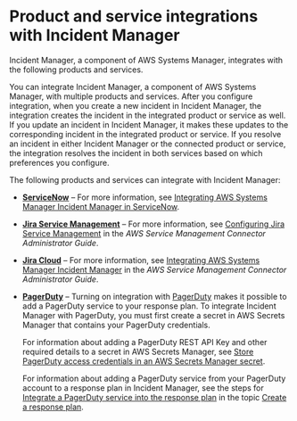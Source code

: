 # Product and service integrations with Incident Manager<a name="integration"></a>

Incident Manager, a component of AWS Systems Manager, integrates with the following products and services\.

You can integrate Incident Manager, a component of AWS Systems Manager, with multiple products and services\. After you configure integration, when you create a new incident in Incident Manager, the integration creates the incident in the integrated product or service as well\. If you update an incident in Incident Manager, it makes these updates to the corresponding incident in the integrated product or service\. If you resolve an incident in either Incident Manager or the connected product or service, the integration resolves the incident in both services based on which preferences you configure\.

The following products and services can integrate with Incident Manager:
+  **[ServiceNow](https://www.servicenow.com/)** – For more information, see [Integrating AWS Systems Manager Incident Manager in ServiceNow](https://docs.aws.amazon.com/smc/latest/ag/sn-im.html)\.
+  **[Jira Service Management](https://www.atlassian.com/software/jira/service-management)** – For more information, see [Configuring Jira Service Management](https://docs.aws.amazon.com/smc/latest/ag/jsd-integration-configure-jsd.html) in the *AWS Service Management Connector Administrator Guide*\.
+  **[Jira Cloud](https://www.atlassian.com/enterprise/cloud)** – For more information, see [Integrating AWS Systems Manager Incident Manager](https://docs.aws.amazon.com/smc/latest/ag/jsmcloud-im.html) in the *AWS Service Management Connector Administrator Guide*\.<a name="integration-PagerDuty"></a>
+ **[PagerDuty](https://www.pagerduty.com)** – Turning on integration with [PagerDuty](https://www.pagerduty.com) makes it possible to add a PagerDuty service to your response plan\. To integrate Incident Manager with PagerDuty, you must first create a secret in AWS Secrets Manager that contains your PagerDuty credentials\.

  For information about adding a PagerDuty REST API Key and other required details to a secret in AWS Secrets Manager, see [Store PagerDuty access credentials in an AWS Secrets Manager secret](integrations-pagerduty-secret.md)\.

  For information about adding a PagerDuty service from your PagerDuty account to a response plan in Incident Manager, see the steps for [Integrate a PagerDuty service into the response plan](response-plans.md#anchor-pagerduty) in the topic [Create a response plan](response-plans.md#response-plans-create)\.